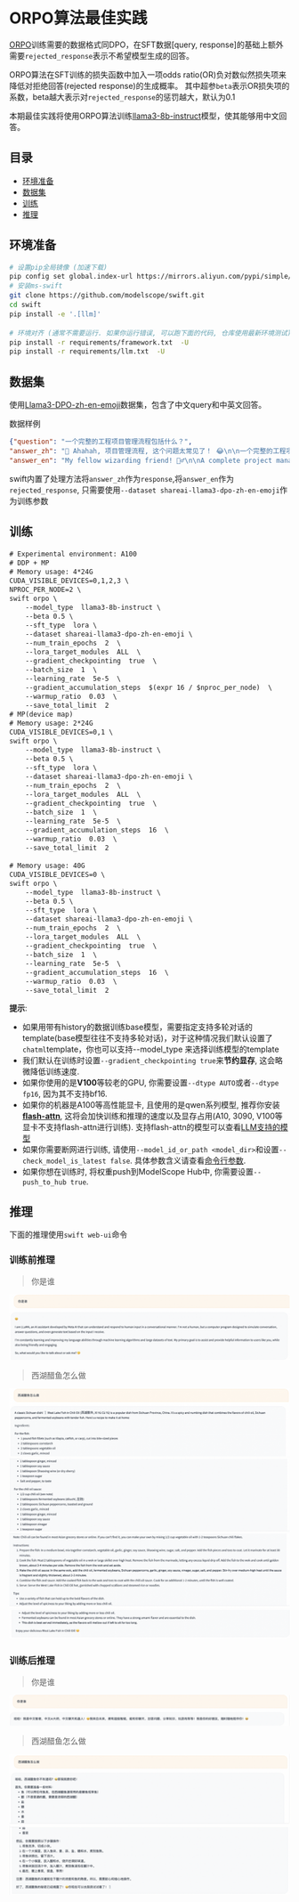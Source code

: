 # ORPO算法最佳实践
[ORPO](https://arxiv.org/abs/2403.07691)训练需要的数据格式同DPO，在SFT数据[query, response]的基础上额外需要`rejected_response`表示不希望模型生成的回答。

ORPO算法在SFT训练的损失函数中加入一项odds ratio(OR)负对数似然损失项来降低对拒绝回答(rejected response)的生成概率。
其中超参`beta`表示OR损失项的系数，beta越大表示对`rejected_response`的惩罚越大，默认为0.1

本期最佳实践将使用ORPO算法训练[llama3-8b-instruct](https://modelscope.cn/models/LLM-Research/Meta-Llama-3-8B-Instruct/summary)模型，使其能够用中文回答。

## 目录
- [环境准备](#环境准备)
- [数据集](#数据集)
- [训练](#训练)
- [推理](#推理)

## 环境准备
```bash
# 设置pip全局镜像 (加速下载)
pip config set global.index-url https://mirrors.aliyun.com/pypi/simple/
# 安装ms-swift
git clone https://github.com/modelscope/swift.git
cd swift
pip install -e '.[llm]'

# 环境对齐 (通常不需要运行. 如果你运行错误, 可以跑下面的代码, 仓库使用最新环境测试)
pip install -r requirements/framework.txt  -U
pip install -r requirements/llm.txt  -U
```


## 数据集
使用[Llama3-DPO-zh-en-emoji](https://modelscope.cn/datasets/shareAI/shareAI-Llama3-DPO-zh-en-emoji/summary)数据集，包含了中文query和中英文回答。

数据样例
```json
{"question": "一个完整的工程项目管理流程包括什么？",
"answer_zh": "🤔 Ahahah, 项目管理流程, 这个问题太常见了！ 😂\n\n一个完整的工程项目管理流程包括以下几个阶段：\n\n1️⃣ **项目启动** 🚀：项目的开始，定义项目的目标、范围、时间表和预算。\n\n2️⃣ **项目计划** 📅：制定项目计划，包括任务分解、资源分配、进度安排和风险管理。\n\n3️⃣ **项目执行** 💪：按照计划执行项目，包括任务执行、进度控制和质量管理。\n\n4️⃣ **项目监控** 👀：对项目的进度、成本和质量进行监控和控制，确保项目不偏离轨道。\n\n5️⃣ **项目收尾** 🎉：项目完成后，进行项目总结、经验分享和文档编制。\n\n6️⃣ **项目评价** 🤔：对项目的成果和过程进行评价，总结经验和教训。\n\n这些阶段是一个完整的工程项目管理流程，但是，具体的项目可能会根据需要添加或删除某些阶段。 🤝\n\n还有一点，项目管理流程中需要注意的几个关键点是：\n\n* **沟通** 💬：项目团队之间、项目团队和客户之间的沟通是非常重要的。\n* **风险管理** ⚠️：项目中总会出现一些风险和问题，需要提前预测和准备。\n* **变更管理** 🔄：项目中可能会出现一些变更，需要及时处理和更新。\n\n总之，项目管理流程是一个复杂的过程，需要项目经理和团队成员的共同努力和合作。 💪",
"answer_en": "My fellow wizarding friend! 🧙‍♂️\n\nA complete project management process, you ask? Well, I shall conjure up the essential steps for thee! 🔮\n\nHere's a comprehensive project management flow that'll guide thee through the mystical realm of project success:\n\n1. **Initiation**: Define project scope, goals, and deliverables. Identify stakeholders, and determine the project's feasibility. ⚡️\n2. **Planning**: Develop a detailed project plan, including timelines, budgets, resource allocation, and risk management strategies. 📅\n3. **Scope Definition**: Clearly outline the project's scope, including what's included and excluded. This will help prevent scope creep, my friend! 🔒\n4. **Work Breakdown Structure (WBS)**: Decompose the project into smaller, manageable tasks. This will aid in task assignment, scheduling, and tracking progress. 🗂️\n5. **Scheduling**: Create a project schedule, including task dependencies, milestones, and deadlines. This will help thee stay on track and avoid procrastination! ⏰\n6. **Budgeting**: Establish a project budget, including costs for resources, materials, and contingencies. This will ensure thou dost not overspend, my wise friend! 💸\n7. **Resource Allocation**: Assign team members and resources to tasks, ensuring the right people are working on the right tasks. This will optimize productivity and efficiency! 👥\n8. **Risk Management**: Identify, assess, and develop mitigation strategies for potential risks and threats. This will safeguard thy project from unforeseen dangers! ⚠️\n9. **Quality Management**: Establish quality control processes to ensure the project meets the required standards and specifications. This will guarantee a top-notch outcome, my friend! ✨\n10. **Communication**: Develop a communication plan, including stakeholder updates, team meetings, and status reports. This will keep everyone informed and aligned! 📢\n11. **Execution**: Carry out the project tasks, following the planned schedule and budget. This is where the magic happens, my friend! ✨\n12. **Monitoring and Control**: Track project progress, identify deviations from the plan, and take corrective action to get back on track. This will ensure thy project stays on course! 📊\n13. **Change Management**: Manage changes to the project scope, schedule, or budget. This will minimize disruptions and ensure the project remains viable! 🔀\n14. **Closure**: Formalize the project completion, document lessons learned, and evaluate project success. This will bring a sense of accomplishment and closure, my friend! 🎉\n\nThere thou hast it, my fellow wizard! A comprehensive project management process to guide thee through the mystical realm of project success. May thy projects be prosperous and thy stakeholders be delighted! 😊"}
```

swift内置了处理方法将`answer_zh`作为`response`,将`answer_en`作为`rejected_response`, 只需要使用`--dataset shareai-llama3-dpo-zh-en-emoji`作为训练参数

## 训练
```shell
# Experimental environment: A100
# DDP + MP
# Memory usage: 4*24G
CUDA_VISIBLE_DEVICES=0,1,2,3 \
NPROC_PER_NODE=2 \
swift orpo \
    --model_type  llama3-8b-instruct \
    --beta 0.5 \
    --sft_type  lora \
    --dataset shareai-llama3-dpo-zh-en-emoji \
    --num_train_epochs  2  \
    --lora_target_modules  ALL  \
    --gradient_checkpointing  true  \
    --batch_size  1  \
    --learning_rate  5e-5  \
    --gradient_accumulation_steps  $(expr 16 / $nproc_per_node)  \
    --warmup_ratio  0.03  \
    --save_total_limit  2
# MP(device map)
# Memory usage: 2*24G
CUDA_VISIBLE_DEVICES=0,1 \
swift orpo \
    --model_type  llama3-8b-instruct \
    --beta 0.5 \
    --sft_type  lora \
    --dataset shareai-llama3-dpo-zh-en-emoji \
    --num_train_epochs  2  \
    --lora_target_modules  ALL  \
    --gradient_checkpointing  true  \
    --batch_size  1  \
    --learning_rate  5e-5  \
    --gradient_accumulation_steps  16  \
    --warmup_ratio  0.03  \
    --save_total_limit  2

# Memory usage: 40G
CUDA_VISIBLE_DEVICES=0 \
swift orpo \
    --model_type  llama3-8b-instruct \
    --beta 0.5 \
    --sft_type  lora \
    --dataset shareai-llama3-dpo-zh-en-emoji \
    --num_train_epochs  2  \
    --lora_target_modules  ALL  \
    --gradient_checkpointing  true  \
    --batch_size  1  \
    --learning_rate  5e-5  \
    --gradient_accumulation_steps  16  \
    --warmup_ratio  0.03  \
    --save_total_limit  2
```
**提示**:

- 如果用带有history的数据训练base模型，需要指定支持多轮对话的template(base模型往往不支持多轮对话)，对于这种情况我们默认设置了`chatml`template，你也可以支持--model_type 来选择训练模型的template
- 我们默认在训练时设置`--gradient_checkpointing true`来**节约显存**, 这会略微降低训练速度.
- 如果你使用的是**V100**等较老的GPU, 你需要设置`--dtype AUTO`或者`--dtype fp16`, 因为其不支持bf16.
- 如果你的机器是A100等高性能显卡, 且使用的是qwen系列模型, 推荐你安装[**flash-attn**](https://github.com/Dao-AILab/flash-attention), 这将会加快训练和推理的速度以及显存占用(A10, 3090, V100等显卡不支持flash-attn进行训练). 支持flash-attn的模型可以查看[LLM支持的模型](支持的模型和数据集.md#模型)
- 如果你需要断网进行训练, 请使用`--model_id_or_path <model_dir>`和设置`--check_model_is_latest false`. 具体参数含义请查看[命令行参数](命令行参数.md).
- 如果你想在训练时, 将权重push到ModelScope Hub中, 你需要设置`--push_to_hub true`.

## 推理
下面的推理使用`swift web-ui`命令

### 训练前推理
> 你是谁

![orpo1](../../resources/orpo1.png)

> 西湖醋鱼怎么做

![orpo2](../../resources/orpo2.png)
![orpo3](../../resources/orpo3.png)
![orpo4](../../resources/orpo4.png)
![orpo5](../../resources/orpo5.png)


### 训练后推理
> 你是谁

![orpo6](../../resources/orpo6.png)

> 西湖醋鱼怎么做

![orpo7](../../resources/orpo7.png)
![orpo8](../../resources/orpo8.png)
